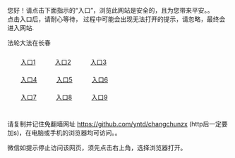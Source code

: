 您好！请点击下面指示的“入口”，浏览此网站是安全的，且为您带来平安。。 <br/>
点击入口后，请耐心等待， 过程中可能会出现无法打开的提示，请忽略，最终会进入网站. </br>

法轮大法在长春<br/>
<div style="padding:10px"><a style="margin:20px" target="_blank" href="https://derscktjpo4zs.cloudfront.net/2Qpsp?bzbgabv" id="ccLink1" rel="nofollow">入口1</a> <a target="_blank" style="margin:20px" href="https://d2pek3e8v6ssx5.cloudfront.net/2Qpsp?phqxcma" id="ccLink2" rel="nofollow">入口2</a> <a style="margin:20px" target="_blank" href="https://d3v6glx53degsn.cloudfront.net/2Qpsp?onlila" id="ccLink3" rel="nofollow">入口3</a></div>

<div style="padding:10px" ><a style="margin:20px" target="_blank" href="https://derscktjpo4zs.cloudfront.net/2Qpsp?bzbgabv" id="ccLink4" rel="nofollow">入口4</a> <a style="margin:20px" href="https://d2pek3e8v6ssx5.cloudfront.net/2Qpsp?phqxcma" target="_blank" id="ccLink5" rel="nofollow">入口5</a> <a style="margin:20px" href="https://d3v6glx53degsn.cloudfront.net/2Qpsp?onlila" target="_blank" id="ccLink6" rel="nofollow">入口6</a></div>

<div style="padding:10px"><a style="margin:20px" target="_blank" href="https://derscktjpo4zs.cloudfront.net/2Qpsp?bzbgabv" id="ccLink7" rel="nofollow">入口7</a> <a style="margin:20px" href="https://d2pek3e8v6ssx5.cloudfront.net/2Qpsp?phqxcma" target="_blank" id="ccLink8" rel="nofollow">入口8</a> <a style="margin:20px" target="_blank" href="https://d3v6glx53degsn.cloudfront.net/2Qpsp?onlila" id="ccLink9" rel="nofollow">入口9</a></div>

<br/>



请复制并记住免翻墙网址 https://github.com/yntd/changchunzx (http后一定要加s)，在电脑或手机的浏览器均可访问。。<br/>

微信如提示停止访问该网页，须先点击右上角，选择浏览器打开。
